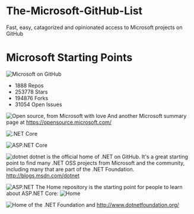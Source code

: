 # The-Microsoft-GitHub-List
Fast, easy, catagorized and opinionated access to Microsoft projects on GitHub

# Microsoft Starting Points

![Microsoft on GitHub](https://microsoft.github.io/) 
- 1888 Repos
- 253778 Stars
- 194876 Forks
- 31054 Open Issues


![Open source, from Microsoft with love](https://github.com/Microsoft) And another Microsoft summary page at https://opensource.microsoft.com/

![.NET Core](http://www.dotnetfoundation.org/netcore)

![ASP.NET Core](http://www.dotnetfoundation.org/aspnet-core)

![dotnet](https://github.com/Microsoft/dotnet) dotnet is the official home of .NET on GitHub. It's a great starting point to find many .NET OSS projects from Microsoft and the community, including many that are part of the .NET Foundation. http://blogs.msdn.com/dotnet

![ASP.NET](https://github.com/aspnet) The Home repository is the starting point for people to learn about ASP.NET Core: ![Home](https://github.com/aspnet/home)


![Home of the .NET Foundation](https://github.com/dotnet) and http://www.dotnetfoundation.org/
